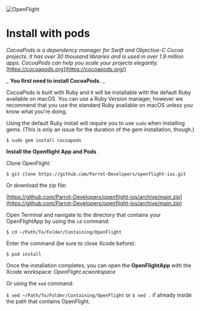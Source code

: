 ![OpenFlight](https://developer.parrot.com/img/openflight@2x.png "OpenFlight")

# **Install with pods**

_CocoaPods is a dependency manager for Swift and Objective-C Cocoa projects. It has over 30 thousand libraries and is used in over 1.9 million apps. CocoaPods can help you scale your projects elegantly._ [https://cocoapods.org](https://cocoapods.org/)

_ **You first need to install CocoaPods.** _

CocoaPods is built with Ruby and it will be installable with the default Ruby available on macOS. You can use a Ruby Version manager, however we recommend that you use the standard Ruby available on macOS unless you know what you&#39;re doing.

Using the default Ruby install will require you to use `sudo` when installing gems. (This is only an issue for the duration of the gem installation, though.)

`$ sudo gem install cocoapods`

**Install the Openflight App and Pods**

Clone OpenFlight:

`$ git clone https://github.com/Parrot-Developers/openflight-ios.git`

Or download the zip file:

[https://github.com/Parrot-Developers/openflight-ios/archive/main.zip](https://github.com/Parrot-Developers/openflight-ios/archive/main.zip)

Open Terminal and navigate to the directory that contains your OpenFlightApp by using the `cd` command:

`$ cd ~/Path/To/Folder/Containing/OpenFlight`

Enter the command (be sure to close Xcode before):

`$ pod install`

Once the installation completes, you can open the  **OpenFlightApp**  with the Xcode workspace: _OpenFlight.xcworkspace_ 

Or using the `xed` command:

`$ xed ~/Path/To/Folder/Containing/OpenFlight` or `$ xed .` if already inside the path that contains OpenFlight.


